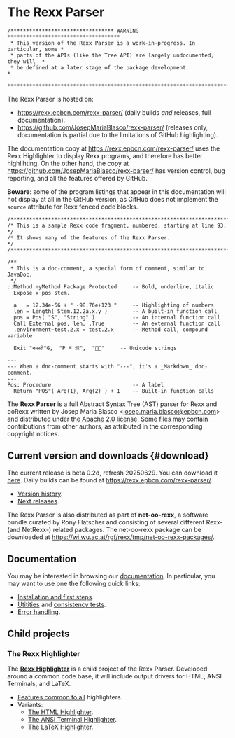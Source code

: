 The Rexx Parser
===============

```
/********************************* WARNING ************************************
 * This version of the Rexx Parser is a work-in-progress. In particular, some *
 * parts of the APIs (like the Tree API) are largely undocumented; they will  *
 * be defined at a later stage of the package development.                    *
 ******************************************************************************/
```

The Rexx Parser is hosted on:

- <https://rexx.epbcn.com/rexx-parser/> (daily builds *and* releases,
  full documentation).
- <https://github.com/JosepMariaBlasco/rexx-parser/> (releases only,
  documentation is partial due to the limitations of GitHub highlighting).

The documentation copy at <https://rexx.epbcn.com/rexx-parser/> uses
the Rexx Highlighter to display Rexx programs, and therefore has better
highlihting. On the other hand, the copy at
<https://github.com/JosepMariaBlasco/rexx-parser/>
has version control, bug reporting, and all the features offered by GitHub.

**Beware**: some of the program listings that appear in this documentation
will not display at all in the GitHub version, as GitHub does not implement
the `source` attribute for Rexx fenced code blocks.

~~~rexx {.numberLines startfrom=93 unicode numberWidth=5}
/******************************************************************************/
/* This is a sample Rexx code fragment, numbered, starting at line 93.        */
/* It shows many of the features of the Rexx Parser.                          */
/******************************************************************************/

/**
 * This is a doc-comment, a special form of comment, similar to JavaDoc.
 */
::Method myMethod Package Protected     -- Bold, underline, italic
  Expose x pos stem.

  a   = 12.34e-56 + " -98.76e+123 "     -- Highlighting of numbers
  len = Length( Stem.12.2a.x.y )        -- A built-in function call
  pos = Pos( "S", "String" )            -- An internal function call
  Call External pos, len, .True         -- An external function call
  .environment~test.2.x = test.2.x      -- Method call, compound variable

  Exit "नमस्ते"G,  "P ≝ 𝔐",  "🦞🍐"     -- Unicode strings

---
--- When a doc-comment starts with "---", it's a _Markdown_ doc-comment.
---
Pos: Procedure                          -- A label
  Return "POS"( Arg(1), Arg(2) ) + 1    -- Built-in function calls
~~~

The **Rexx Parser** is a full Abstract Syntax Tree (AST)
parser for Rexx and ooRexx written by Josep Maria Blasco
&lt;<josep.maria.blasco@epbcn.com>&gt; and distributed
under [the Apache 2.0 license](LICENSE). Some files may
contain contributions from other authors, as attributed
in the corresponding copyright notices.

Current version and downloads {#download}
-----------------------------

The current release is beta 0.2d, refresh 20250629.
You can download it <a href="Rexx-Parser-0.2d-20250629.zip">here</a>.
Daily builds can be found at <https://rexx.epbcn.com/rexx-parser/>.

- [Version history](doc/history/).
- [Next releases](doc/todo/).

The Rexx Parser is also distributed as part of **net-oo-rexx**,
a software bundle curated by Rony Flatscher and consisting of
several different Rexx- (and NetRexx-) related packages.
The net-oo-rexx package can be downloaded at
<https://wi.wu.ac.at/rgf/rexx/tmp/net-oo-rexx-packages/>.

Documentation
-------------

You may be interested in browsing our [documentation](doc/).
In particular, you may want to use one the following quick links:

- [Installation and first steps](doc/guide/install/).
- [Utitities](doc/samples/) and [consistency tests](tests/).
- [Error handling](doc/guide/errors/).

Child projects
--------------

### The Rexx Highlighter

The [**Rexx Highlighter**](doc/highlighter/) is a child project
of the Rexx Parser. Developed around a common code base,
it will include output drivers for HTML, ANSI Terminals,
and LaTeX.

- [Features common to all](doc/highlighter/features/) highlighters.
- Variants:
  - [The HTML Highlighter](doc/highlighter/html/).
  - [The ANSI Terminal Highlighter](doc/highlighter/ansi/).
  - [The LaTeX Highlighter](doc/highlighter/latex/).






